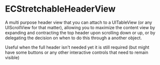 ECStretchableHeaderView
=======================

A multi purpose header view that you can attach to a UITableView (or any UIScrollView for that matter), allowing you to maximize the content view by expanding and contracting the top header upon scrolling down or up, or by delegating the decision on when to do this through a another object.

Useful when the full header isn't needed yet it is still required (but might have some buttons or any other interactive controls that need to remain visible)
